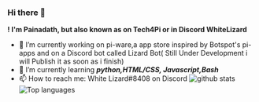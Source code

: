 ### Hi there 👋 
**! I'm Painadath, but also known as on Tech4Pi or in Discord WhiteLizard**

- 🔭 I’m currently working on pi-ware,a app store inspired by Botspot's pi-apps and on a Discord bot called Lizard Bot( Still Under Development i will Publish it as soon as i finish)
- 🌱 I’m currently learning ***python,HTML/CSS, Javascript,Bash***
- 📫 How to reach me: White Lizard#8408 on Discord
![github stats](https://github-readme-stats.vercel.app/api?username=Painadath)
![Top languages](https://github-readme-stats.vercel.app/api/top-langs/?username=alekspopovic)
